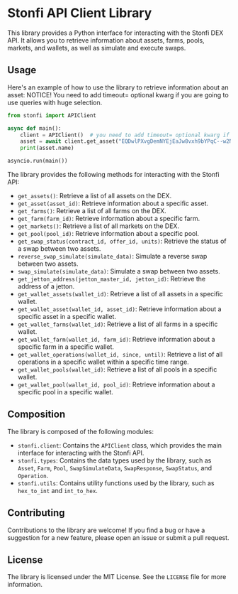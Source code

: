 # Stonfi API Client Library

This library provides a Python interface for interacting with the Stonfi DEX API. It allows you to retrieve information about assets, farms, pools, markets, and wallets, as well as simulate and execute swaps.

## Usage

Here's an example of how to use the library to retrieve information about an asset:
NOTICE! You need to add timeout= optional kwarg if you are going to use queries with huge selection.
```python
from stonfi import APIClient

async def main():
    client = APIClient()  # you need to add timeout= optional kwarg if you are going to use queries with huge selection
    asset = await client.get_asset("EQDwlPXvgDemNYEjEaJw8vxh9bYPqC--w2NnqFryU6Ae6Eoz")
    print(asset.name)

asyncio.run(main())
```

The library provides the following methods for interacting with the Stonfi API:

* `get_assets()`: Retrieve a list of all assets on the DEX.
* `get_asset(asset_id)`: Retrieve information about a specific asset.
* `get_farms()`: Retrieve a list of all farms on the DEX.
* `get_farm(farm_id)`: Retrieve information about a specific farm.
* `get_markets()`: Retrieve a list of all markets on the DEX.
* `get_pool(pool_id)`: Retrieve information about a specific pool.
* `get_swap_status(contract_id, offer_id, units)`: Retrieve the status of a swap between two assets.
* `reverse_swap_simulate(simulate_data)`: Simulate a reverse swap between two assets.
* `swap_simulate(simulate_data)`: Simulate a swap between two assets.
* `get_jetton_address(jetton_master_id, jetton_id)`: Retrieve the address of a jetton.
* `get_wallet_assets(wallet_id)`: Retrieve a list of all assets in a specific wallet.
* `get_wallet_asset(wallet_id, asset_id)`: Retrieve information about a specific asset in a specific wallet.
* `get_wallet_farms(wallet_id)`: Retrieve a list of all farms in a specific wallet.
* `get_wallet_farm(wallet_id, farm_id)`: Retrieve information about a specific farm in a specific wallet.
* `get_wallet_operations(wallet_id, since, until)`: Retrieve a list of all operations in a specific wallet within a specific time range.
* `get_wallet_pools(wallet_id)`: Retrieve a list of all pools in a specific wallet.
* `get_wallet_pool(wallet_id, pool_id)`: Retrieve information about a specific pool in a specific wallet.

## Composition

The library is composed of the following modules:

* `stonfi.client`: Contains the `APIClient` class, which provides the main interface for interacting with the Stonfi API.
* `stonfi.types`: Contains the data types used by the library, such as `Asset`, `Farm`, `Pool`, `SwapSimulateData`, `SwapResponse`, `SwapStatus`, and `Operation`.
* `stonfi.utils`: Contains utility functions used by the library, such as `hex_to_int` and `int_to_hex`.

## Contributing

Contributions to the library are welcome! If you find a bug or have a suggestion for a new feature, please open an issue or submit a pull request.

## License

The library is licensed under the MIT License. See the `LICENSE` file for more information.

